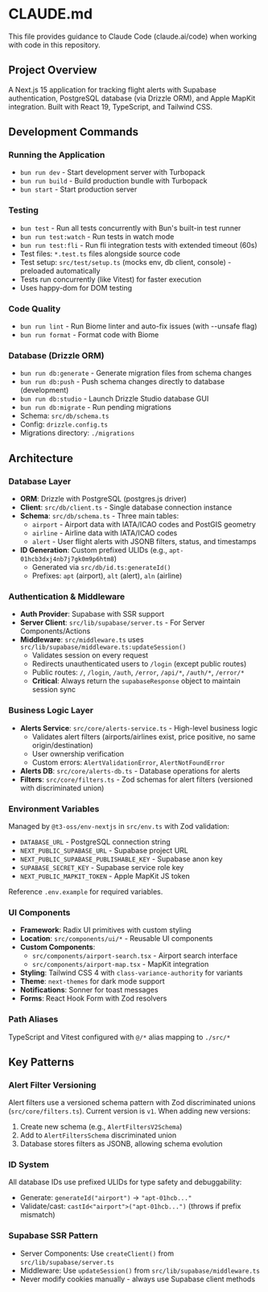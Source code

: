 # CLAUDE.md

This file provides guidance to Claude Code (claude.ai/code) when working with code in this repository.

## Project Overview

A Next.js 15 application for tracking flight alerts with Supabase authentication, PostgreSQL database (via Drizzle ORM), and Apple MapKit integration. Built with React 19, TypeScript, and Tailwind CSS.

## Development Commands

### Running the Application
- `bun run dev` - Start development server with Turbopack
- `bun run build` - Build production bundle with Turbopack
- `bun start` - Start production server

### Testing
- `bun test` - Run all tests concurrently with Bun's built-in test runner
- `bun run test:watch` - Run tests in watch mode
- `bun run test:fli` - Run fli integration tests with extended timeout (60s)
- Test files: `*.test.ts` files alongside source code
- Test setup: `src/test/setup.ts` (mocks env, db client, console) - preloaded automatically
- Tests run concurrently (like Vitest) for faster execution
- Uses happy-dom for DOM testing

### Code Quality
- `bun run lint` - Run Biome linter and auto-fix issues (with --unsafe flag)
- `bun run format` - Format code with Biome

### Database (Drizzle ORM)
- `bun run db:generate` - Generate migration files from schema changes
- `bun run db:push` - Push schema changes directly to database (development)
- `bun run db:studio` - Launch Drizzle Studio database GUI
- `bun run db:migrate` - Run pending migrations
- Schema: `src/db/schema.ts`
- Config: `drizzle.config.ts`
- Migrations directory: `./migrations`

## Architecture

### Database Layer
- **ORM**: Drizzle with PostgreSQL (postgres.js driver)
- **Client**: `src/db/client.ts` - Single database connection instance
- **Schema**: `src/db/schema.ts` - Three main tables:
  - `airport` - Airport data with IATA/ICAO codes and PostGIS geometry
  - `airline` - Airline data with IATA/ICAO codes
  - `alert` - User flight alerts with JSONB filters, status, and timestamps
- **ID Generation**: Custom prefixed ULIDs (e.g., `apt-01hcb3dxj4nb7j7gk0m9p6htm8`)
  - Generated via `src/db/id.ts:generateId()`
  - Prefixes: `apt` (airport), `alt` (alert), `aln` (airline)

### Authentication & Middleware
- **Auth Provider**: Supabase with SSR support
- **Server Client**: `src/lib/supabase/server.ts` - For Server Components/Actions
- **Middleware**: `src/middleware.ts` uses `src/lib/supabase/middleware.ts:updateSession()`
  - Validates session on every request
  - Redirects unauthenticated users to `/login` (except public routes)
  - Public routes: `/`, `/login`, `/auth`, `/error`, `/api/*`, `/auth/*`, `/error/*`
  - **Critical**: Always return the `supabaseResponse` object to maintain session sync

### Business Logic Layer
- **Alerts Service**: `src/core/alerts-service.ts` - High-level business logic
  - Validates alert filters (airports/airlines exist, price positive, no same origin/destination)
  - User ownership verification
  - Custom errors: `AlertValidationError`, `AlertNotFoundError`
- **Alerts DB**: `src/core/alerts-db.ts` - Database operations for alerts
- **Filters**: `src/core/filters.ts` - Zod schemas for alert filters (versioned with discriminated union)

### Environment Variables
Managed by `@t3-oss/env-nextjs` in `src/env.ts` with Zod validation:
- `DATABASE_URL` - PostgreSQL connection string
- `NEXT_PUBLIC_SUPABASE_URL` - Supabase project URL
- `NEXT_PUBLIC_SUPABASE_PUBLISHABLE_KEY` - Supabase anon key
- `SUPABASE_SECRET_KEY` - Supabase service role key
- `NEXT_PUBLIC_MAPKIT_TOKEN` - Apple MapKit JS token

Reference `.env.example` for required variables.

### UI Components
- **Framework**: Radix UI primitives with custom styling
- **Location**: `src/components/ui/*` - Reusable UI components
- **Custom Components**:
  - `src/components/airport-search.tsx` - Airport search interface
  - `src/components/airport-map.tsx` - MapKit integration
- **Styling**: Tailwind CSS 4 with `class-variance-authority` for variants
- **Theme**: `next-themes` for dark mode support
- **Notifications**: Sonner for toast messages
- **Forms**: React Hook Form with Zod resolvers

### Path Aliases
TypeScript and Vitest configured with `@/*` alias mapping to `./src/*`

## Key Patterns

### Alert Filter Versioning
Alert filters use a versioned schema pattern with Zod discriminated unions (`src/core/filters.ts`). Current version is `v1`. When adding new versions:
1. Create new schema (e.g., `AlertFiltersV2Schema`)
2. Add to `AlertFiltersSchema` discriminated union
3. Database stores filters as JSONB, allowing schema evolution

### ID System
All database IDs use prefixed ULIDs for type safety and debuggability:
- Generate: `generateId("airport")` → `"apt-01hcb..."`
- Validate/cast: `castId<"airport">("apt-01hcb...")` (throws if prefix mismatch)

### Supabase SSR Pattern
- Server Components: Use `createClient()` from `src/lib/supabase/server.ts`
- Middleware: Use `updateSession()` from `src/lib/supabase/middleware.ts`
- Never modify cookies manually - always use Supabase client methods
